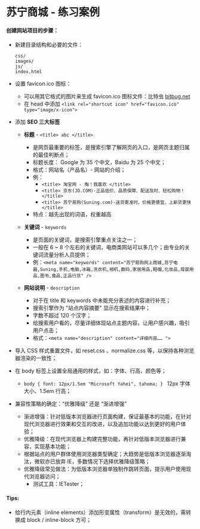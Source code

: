 # 苏宁商城 - 练习案例

#### 创建网站项目的步骤：

* 新建目录结构和必要的文件：

  ```
  css/
  images/
  js/
  index.html
  ```

* 设置 favicon.ico 图标：

  * 可以用其它格式的图片来生成 favicon.ico 图标文件：比特虫 [bitbug.net](https://www.bitbug.net/)
  * 在 head 中添加 `<link rel="shortcut icon" href="favicon.ico" type="image/x-icon">`

* 添加 **SEO 三大标签**

  * **标题** -  `<title> abc </title>`
    * 是网页最重要的标签，是搜索引擎了解网页的入口，是网页主题归属的最佳判断点；
    * 标题长度： Google 为 35 个中文，Baidu 为 25 个中文；
    * 格式：网站名（产品名）- 网站的介绍；
    * 例：
      * `<title> 淘宝网 - 掏！我喜欢 </title>`
      * `<title> 京东(JD.COM)-正品低价、品质保障、配送及时、轻松购物！ </title>`
      * `<title> 苏宁易购(Suning.com)-送货更准时、价格更便宜、上新货更快 </title>`
    * 特点：越先出现的词语，权重越高

  * **关键词** - `keywords`
    * 是页面的关键词，是搜索引擎重点关注之一；
    * 一般在 6 ~ 8 个左右的关键词，电商类网站可以多几个；由专业的关键词流量分析人员提供；
    * 例：`<meta name="keywords" content="苏宁易购网上商城,苏宁电器,Suning,手机,电脑,冰箱,洗衣机,相机,数码,家居用品,鞋帽,化妆品,母婴用品,图书,食品,正品行货" />`
  * **网站说明** - `description`
    * 对于在 title 和 keywords 中未能充分表述的内容进行补充；
    * 搜索引擎作为 "站点内容摘要" 显示在搜索结果中；
    * 字数不超过 120 个汉字；
    * 给搜索用户看的，尽量详细体现站点主题内容，让用户感兴趣，吸引用户点击；
    * 格式：`<meta name="description" content="详细内容…… ">`

* 导入 CSS 样式重置文件，如 reset.css 、normalize.css 等，以保持各种浏览器渲染的一致性；
* 在 body 标签上设置全局通用的样式，如：字体、行高、颜色等；
  * `body { font: 12px/1.5em "Microsoft Yahei", tahoma; } ` 12px 字体大小、1.5em 行高；

* 兼容性策略的确定：“优雅降级” 还是 “渐进增强”
  * 渐进增强：针对低版本浏览器进行页面构建，保证最基本的功能，在针对现代浏览器进行效果和交互的改进，以及追加功能以达到更好的用户体验；
  * 优雅降级：在现代浏览器上构建完整功能，再针对低版本浏览器进行兼容，实现基本功能；
  * 根据站点的用户群体使用浏览器类型确定；大趋势是低版本浏览器逐渐淘汰，微软亦已放弃 IE，多数情况下选择优雅降级策略；
  * 优雅降级常见做法：为低版本浏览器单独制作跳转页面，提示用户使用现代浏览器访问；
    * 测试工具：IETester；





#### Tips:

* 给行内元素（inline elements）添加形变属性（transform）是无效的，需转换成 block / inline-block 方可；